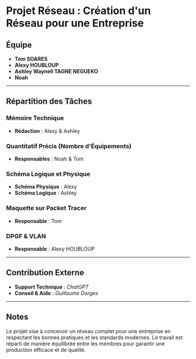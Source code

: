 # Projet Réseau : Création d'un Réseau pour une Entreprise

## Équipe
- **Tom SOARES**
- **Alexy HOUBLOUP**
- **Ashley Waynell TAGNE NEGUEKO**
- **Noah**

---

## Répartition des Tâches

### Mémoire Technique
- **Rédaction** : Alexy & Ashley

### Quantitatif Précis (Nombre d'Équipements)
- **Responsables** : Noah & Tom

### Schéma Logique et Physique
- **Schéma Physique** : Alexy  
- **Schéma Logique** : Ashley

### Maquette sur Packet Tracer
- **Responsable** : Tom

### DPGF & VLAN
- **Responsable** : Alexy HOUBLOUP

---

## Contribution Externe
- **Support Technique** : *ChatGPT*  
- **Conseil & Aide** : *Guillaume Dorges*  

---

## Notes
Le projet vise à concevoir un réseau complet pour une entreprise en respectant les bonnes pratiques et les standards modernes. Le travail est réparti de manière équilibrée entre les membres pour garantir une production efficace et de qualité.
